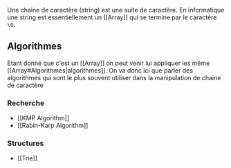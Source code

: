Une chaine de caractère (string) est une suite de caractère. En informatique une string est essentiellement un [[Array]] qui se termine par le caractère `\O`.

## Algorithmes

Etant donné que c'est un [[Array]] on peut venir lui appliquer les même [[Array#Algorithmes|algorithmes]]. On va donc ici que parler des algorithmes qui sont le plus souvent utiliser dans la manipulation de chaine de caractère

### Recherche

- [[KMP Algorithm]]
- [[Rabin-Karp Algorithm]]

### Structures

- [[Trie]]

